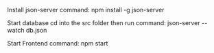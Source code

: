Install json-server
command: npm install -g json-server

Start database
cd into the src folder then run
command: json-server --watch db.json

Start Frontend
command: npm start
